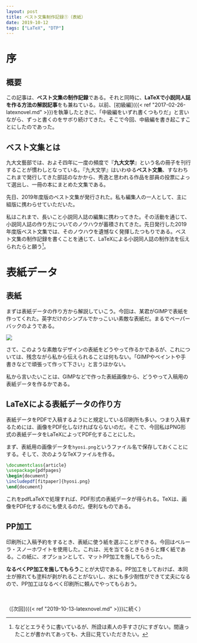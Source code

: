 ```yaml
---
layout: post
title: ベスト文集制作記録①（表紙）
date: 2019-10-12
tags: ["LaTeX", "DTP"]
---
```


# 序
## 概要
この記事は、**ベスト文集の制作記録**である。それと同時に、**LaTeXで小説同人誌を作る方法の解説記事**をも兼ねている。以前、[初級編]({{< ref "2017-02-26-latexnovel.md" >}})を執筆したときに、「中級編をいずれ書くつもりだ」と言いながら、ずっと書くのをサボり続けてきた。そこで今回、中級編を書き起こすことにしたのであった。

## ベスト文集とは
九大文藝部では、およそ四年に一度の頻度で『**九大文学**』という名の冊子を刊行することが慣わしとなっている。『九大文学』はいわゆる**ベスト文集**、すなわちこれまで発行してきた部誌のなかから、秀逸と思われる作品を部員の投票によって選出し、一冊の本にまとめた文集である。

先日、2019年度版のベスト文集が発行された。私も編集人の一人として、主に組版に携わらせていただいた。

私はこれまで、長いこと小説同人誌の編集に携わってきた。その活動を通じて、小説同人誌の作り方についてのノウハウが蓄積されてきた。先日発行した2019年度版ベスト文集では、そのノウハウを遺憾なく発揮したつもりである。ベスト文集の制作記録を書くことを通じて、LaTeXによる小説同人誌の制作法を伝えられたらと願う[^1]。

[^1]: などとエラそうに書いているが、所詮は素人の手すさびにすぎない。間違ったことが書かれてあっても、大目に見ていただきたい。

# 表紙データ
## 表紙
まずは表紙データの作り方から解説していこう。今回は、某君がGIMPで表紙を作ってくれた。英字だけのシンプルでかっこいい素敵な表紙だ。まるでペーパーバックのようである。

![](/latex/assets/img/2019-10-12-hyosi-photo.jpg)

さて、このような素敵なデザインの表紙をどうやって作るかであるが、これについては、残念ながら私から伝えられることは何もない。「GIMPやペイントや手書きなどで頑張って作って下さい」と言うほかない。

私から言いたいことは、GIMPなどで作った表紙画像から、どうやって入稿用の表紙データを作るかである。

## LaTeXによる表紙データの作り方
表紙データをPDFで入稿するようにと規定している印刷所も多い。つまり入稿するためには、画像をPDF化しなければならないのだ。そこで、今回私はPNG形式の表紙データをLaTeXによってPDF化することにした。

まず、表紙用の画像データを`hyosi.png`というファイル名で保存しておくことにする。そして、次のようなTeXファイルを作る。

```LaTeX
\documentclass{article}
\usepackage{pdfpages}
\begin{document}
\includepdf[fitpaper]{hyosi.png}
\end{document}
```

これをpdfLaTeXで処理すれば、PDF形式の表紙データが得られる。TeXは、画像をPDF化するのにも使えるのだ。便利なものである。

## PP加工
印刷所に入稿予約をするとき、表紙に使う紙を選ぶことができる。今回はペルーラ・スノーホワイトを使用した。これは、光を当てるときらきらと輝く紙である。この紙に、オプションとして、マットPP加工を施してもらった。

**なるべくPP加工を施してもらう**ことが大切である。PP加工をしておけば、本同士が擦れても塗料が剥がれることがないし、水にも多少耐性ができて丈夫になるので、PP加工はなるべく印刷所に頼んでやってもらおう。

　

（[次回]({{< ref "2019-10-13-latexnovel.md" >}})に続く）
